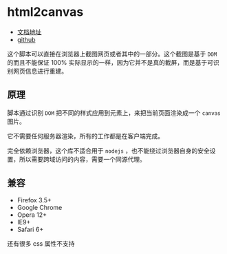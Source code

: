 # html2canvas

- [文档地址](http://html2canvas.hertzen.com/documentation)
- [github](https://github.com/niklasvh/html2canvas)

这个脚本可以直接在浏览器上截图网页或者其中的一部分。这个截图是基于 `DOM` 的而且不能保证 100% 实际显示的一样，因为它并不是真的截屏，而是基于可识别网页信息进行重建。

## 原理

脚本通过识别 `DOM` 把不同的样式应用到元素上，来把当前页面渲染成一个 `canvas` 图片。

它不需要任何服务器渲染，所有的工作都是在客户端完成。

完全依赖浏览器，这个库不适合用于 `nodejs` ，也不能绕过浏览器自身的安全设置，所以需要跨域访问的内容，需要一个同源代理。

## 兼容

- Firefox 3.5+
- Google Chrome
- Opera 12+
- IE9+
- Safari 6+

还有很多 css 属性不支持
